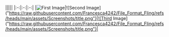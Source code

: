 |||||
|:-:|:-:|:-:|
|![First Image]("https://raw.githubusercontent.com/Francesca4242/File_Format_Fling/refs/heads/main/assets/Screenshots/title.png")|![Second Image]("https://raw.githubusercontent.com/Francesca4242/File_Format_Fling/refs/heads/main/assets/Screenshots/title.png")|![Third Image]("https://raw.githubusercontent.com/Francesca4242/File_Format_Fling/refs/heads/main/assets/Screenshots/title.png")|
